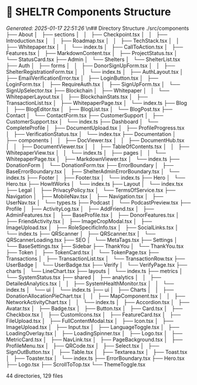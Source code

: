 # 🌳 SHELTR Components Structure
*Generated: 2025-01-17 22:51:26*
\n## Directory Structure
./src/components
├── About
│   ├── sections
│   │   ├── Checkpoint.tsx
│   │   ├── Introduction.tsx
│   │   ├── Roadmap.tsx
│   │   ├── TechStack.tsx
│   │   ├── Whitepaper.tsx
│   │   └── index.ts
│   ├── CallToAction.tsx
│   ├── Features.tsx
│   ├── MarkdownContent.tsx
│   ├── ProjectStatus.tsx
│   └── StatusCard.tsx
├── Admin
│   └── Shelters
│       └── ShelterList.tsx
├── Auth
│   ├── forms
│   │   ├── DonorSignUpForm.tsx
│   │   ├── ShelterRegistrationForm.tsx
│   │   └── index.ts
│   ├── AuthLayout.tsx
│   ├── EmailVerificationError.tsx
│   ├── LoginButton.tsx
│   ├── LoginForm.tsx
│   ├── RequireAuth.tsx
│   ├── SignUpForm.tsx
│   └── SignUpSelector.tsx
├── Blockchain
│   ├── Whitepaper
│   │   └── WhitepaperLayout.tsx
│   ├── BlockchainStats.tsx
│   ├── TransactionList.tsx
│   ├── WhitepaperPage.tsx
│   └── index.ts
├── Blog
│   ├── BlogEditor.tsx
│   ├── BlogList.tsx
│   └── BlogPost.tsx
├── Contact
│   └── ContactForm.tsx
├── CustomerSupport
│   ├── CustomerSupport.tsx
│   └── index.ts
├── Dashboard
│   └── CompleteProfile
│       ├── DocumentUpload.tsx
│       ├── ProfileProgress.tsx
│       ├── VerificationStatus.tsx
│       └── index.tsx
├── Documentation
│   ├── components
│   │   ├── DocViewer.tsx
│   │   ├── DocumentHub.tsx
│   │   ├── DocumentViewer.tsx
│   │   ├── TableOfContents.tsx
│   │   ├── WhitepaperView.tsx
│   │   └── index.ts
│   ├── pages
│   │   └── WhitepaperPage.tsx
│   ├── MarkdownViewer.tsx
│   └── index.ts
├── DonationForm
│   └── DonationForm.tsx
├── ErrorBoundary
│   ├── BaseErrorBoundary.tsx
│   ├── ShelterAdminErrorBoundary.tsx
│   └── index.ts
├── Footer
│   ├── Footer.tsx
│   └── index.ts
├── Hero
│   └── Hero.tsx
├── HowItWorks
│   └── index.ts
├── Layout
│   └── index.tsx
├── Legal
│   ├── PrivacyPolicy.tsx
│   └── TermsOfService.tsx
├── Navigation
│   ├── MobileNav.tsx
│   ├── Navigation.tsx
│   ├── UserNav.tsx
│   └── types.ts
├── Podcast
│   └── PodcastPreview.tsx
├── Profile
│   ├── ActivityLog.tsx
│   ├── AddFriend.tsx
│   ├── AdminFeatures.tsx
│   ├── BaseProfile.tsx
│   ├── DonorFeatures.tsx
│   ├── FriendActivity.tsx
│   ├── ImageCropModal.tsx
│   ├── ImageUpload.tsx
│   ├── RoleSpecificInfo.tsx
│   ├── SocialLinks.tsx
│   └── index.ts
├── QRScanner
│   ├── QRScanner.tsx
│   └── QRScannerLoading.tsx
├── SEO
│   └── MetaTags.tsx
├── Settings
│   └── BaseSettings.tsx
├── Sidebar
├── ThankYou
│   └── ThankYou.tsx
├── Token
│   ├── TokenCard.tsx
│   └── TokenPage.tsx
├── Transactions
│   ├── TransactionList.tsx
│   └── TransactionRow.tsx
├── UserBadge
│   └── UserBadge.tsx
├── Verify
│   └── VerifyPage.tsx
├── charts
│   └── LineChart.tsx
├── layouts
│   └── index.ts
├── metrics
│   └── SystemStatus.tsx
├── shared
│   ├── analytics
│   │   ├── DetailedAnalytics.tsx
│   │   ├── SystemHealthMonitor.tsx
│   │   └── index.ts
│   └── ui
│       └── index.ts
├── ui
│   ├── Charts
│   │   ├── DonationAllocationPieChart.tsx
│   │   ├── MapComponent.tsx
│   │   ├── NetworkActivityChart.tsx
│   │   └── index.ts
│   ├── Accordion.tsx
│   ├── Avatar.tsx
│   ├── Badge.tsx
│   ├── Button.tsx
│   ├── Card.tsx
│   ├── Checkbox.tsx
│   ├── CustomIcons.tsx
│   ├── FeatureCard.tsx
│   ├── FileUpload.tsx
│   ├── FullContentModal.tsx
│   ├── Icon.tsx
│   ├── ImageUpload.tsx
│   ├── Input.tsx
│   ├── LanguageToggle.tsx
│   ├── LoadingOverlay.tsx
│   ├── LoadingSpinner.tsx
│   ├── Logo.tsx
│   ├── MetricCard.tsx
│   ├── NavLink.tsx
│   ├── PageBackground.tsx
│   ├── ProfileMenu.tsx
│   ├── QRCode.tsx
│   ├── Select.tsx
│   ├── SignOutButton.tsx
│   ├── Table.tsx
│   ├── Textarea.tsx
│   ├── Toast.tsx
│   ├── Toaster.tsx
│   └── index.ts
├── ErrorBoundary.tsx
├── Hero.tsx
├── Logo.tsx
├── ScrollToTop.tsx
└── ThemeToggle.tsx

44 directories, 129 files
